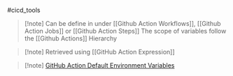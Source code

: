 #cicd_tools 
>[!note] Can be define in under [[Github Action Workflows]], [[Github Action Jobs]] or [[Github Action Steps]]
>The scope of variables follow the [[Github Actions]] Hierarchy 


>[!note] Retrieved using [[GitHub Action Expression]]

>[!note] [GitHub Action Default Environment Variables](https://docs.github.com/en/actions/learn-github-actions/variables#default-environment-variables)
